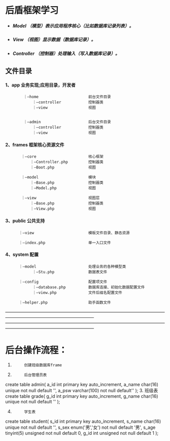 #   后盾框架学习

* #####    Model         （模型）表示应用程序核心（比如数据库记录列表）。
* #####   View           （视图）显示数据（数据库记录）。
* #####   Controller     （控制器）处理输入（写入数据库记录）。

##      文件目录
####        1、app                业务实现;应用目录，开发者
            ｜—home                      前台文件目录
                ｜—controller            控制器类
                ｜—view                  视图
            
            
            ｜—admin                     后台文件目录     
                ｜—controller            控制器类
                ｜—view                  视图       
            
####       2、frames             框架核心资源文件    
           ｜—core                       核心框架
               ｜—Controller.php         控制器类
               ｜—Boot.php               视图   
           
           ｜—model                      模块  
               ｜—Base.php               控制器类
               ｜—Model.php              视图     
            
           ｜—view                       视图层  
               ｜—Base.php               控制器类
               ｜—View.php               视图     
                          
           
####      3、public             公共支持
          ｜—view                        模板文件目录、静态资源
          
          ｜—index.php                   单一入口文件
              
####      4、system             配置
          ｜—model                       处理业务的各种模型类
                ｜—Stu.php               数据表文件
            
          ｜—config                      配置项文件
                ｜—database.php          数据库连接、初始化数据配置文件  
                ｜—view.php              文件后缀名配置文件
            
          ｜—helper.php                  助手函数文件

————————————————————————————————————————————————————————
————————————————————————————————————————————————————————
#                                  后台操作流程：

1.          创建班级数据库frame

2.          后台管理员表
create table admin(
a_id    int primary key auto_increment,
a_name   char(16) unique not null default '',
a_psw    varchar(100) not null default''
);
3.          班级表
create table grade(
g_id     int primary key auto_increment,
g_name   char(16) unique not null default ''
);

4.          学生表      
create table student(
s_id     int primary key auto_increment,
s_name   char(16) unique not null default '',
s_sex    enum('男','女') not null default '男',
s_age    tinyint(5) unsigned not null default 0,
g_id    int unsigned not null default 1
);


        
        